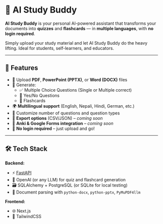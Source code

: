 # 🤖 AI Study Buddy

**AI Study Buddy** is your personal AI-powered assistant that transforms your documents into **quizzes** and **flashcards** — in **multiple languages**, with **no login required**.

Simply upload your study material and let AI Study Buddy do the heavy lifting. Ideal for students, self-learners, and educators.

---

## 🚀 Features

- 📄 Upload **PDF**, **PowerPoint (PPTX)**, or **Word (DOCX)** files
- 🤖 Generate:
  - ✅ Multiple Choice Questions (Single or Multiple correct)
  - 🙋 Yes/No Questions
  - 🧠 Flashcards
- 🌍 **Multilingual support** (English, Nepali, Hindi, German, etc.)
- 🎯 Customize number of questions and question types
- 🧾 **Export options** (CSV/JSON) – *coming soon*
- 🔗 **Anki & Google Forms integration** – *coming soon*
- 🚪 **No login required** – just upload and go!

---

## 🛠️ Tech Stack

**Backend:**
- ⚡ [FastAPI](https://fastapi.tiangolo.com/)
- 🧠 OpenAI (or any LLM) for quiz and flashcard generation
- 🗃️ SQLAlchemy + PostgreSQL (or SQLite for local testing)
- 📄 Document parsing with `python-docx`, `python-pptx`, `PyMuPDF4llm`

**Frontend:**
- 🌐 Next.js
- 🎨 TailwindCSS 


